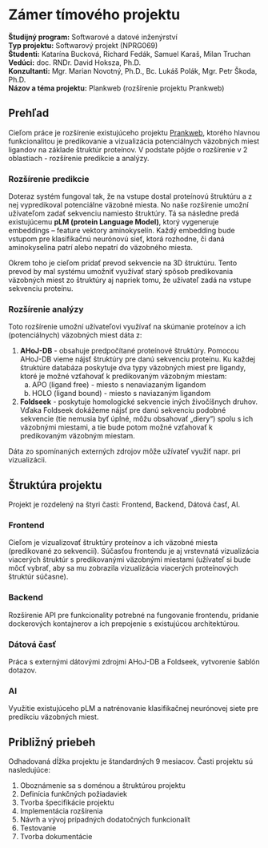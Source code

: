 # Zámer tímového projektu 
 
**Študijný program:** Softwarové a datové inženýrství  
**Typ projektu:** Softwarový projekt (NPRG069)  
**Študenti:** Katarína Bucková, Richard Fedák, Samuel Karaš, Milan Truchan   
**Vedúci:** doc. RNDr. David Hoksza, Ph.D.  
**Konzultanti:** Mgr. Marian Novotný, Ph.D., Bc. Lukáš Polák, Mgr. Petr Škoda, Ph.D.  
**Názov a téma projektu:** Plankweb (rozšírenie projektu Prankweb)

## Prehľad

Cieľom práce je rozšírenie existujúceho projektu [Prankweb](https://prankweb.cz/), ktorého hlavnou funkcionalitou je predikovanie a vizualizácia potenciálnych väzobných miest ligandov na základe štruktúr proteínov. V podstate pôjde o rozšírenie v 2 oblastiach - rozšírenie predikcie a analýzy.

### Rozšírenie predikcie

Doteraz systém fungoval tak, že na vstupe dostal proteínovú štruktúru a z nej vypredikoval potenciálne väzobné miesta. No naše rozšírenie umožní užívateľom zadať sekvenciu namiesto štruktúry. Tá sa následne predá existujúcemu **pLM (protein Language Model)**, ktorý vygeneruje embeddings – feature vektory aminokyselín. Každý embedding bude vstupom pre klasifikačnú neurónovú sieť, ktorá rozhodne, či daná aminokyselina patrí alebo nepatrí do väzobného miesta. 

Okrem toho je cieľom pridať prevod sekvencie na 3D štruktúru. Tento prevod by mal systému umožniť využívať starý spôsob predikovania väzobných miest zo štruktúry aj napriek tomu, že užívateľ zadá na vstupe sekvenciu proteínu.

### Rozšírenie analýzy

Toto rozšírenie umožní užívateľovi využívať na skúmanie proteínov a ich (potenciálnych) väzobných miest dáta z:
<ol>
    <li>
        <b>AHoJ-DB</b> - obsahuje predpočítané proteínové štruktúry. Pomocou AHoJ-DB vieme nájsť štruktúry pre danú sekvenciu proteínu. Ku každej štruktúre databáza poskytuje dva typy väzobných miest pre ligandy, ktoré je možné vzťahovať k predikovaným väzobným miestam:
        <ul style="list-style-type: lower-alpha;">
            <li>APO (ligand free) - miesto s nenaviazaným ligandom</li>
            <li>HOLO (ligand bound) - miesto s naviazaným ligandom</li>
        </ul>
    </li>
    <li>
        <b>Foldseek</b> - poskytuje homologické sekvencie iných živočíšnych druhov. Vďaka Foldseek dokážeme nájsť pre danú sekvenciu podobné sekvencie (tie nemusia byť úplné, môžu obsahovať „diery“) spolu s ich väzobnými miestami, a tie bude potom možné vzťahovať k predikovaným väzobným miestam.
    </li>
</ol>

Dáta zo spomínaných externých zdrojov môže užívateľ využiť napr. pri vizualizácii.

## Štruktúra projektu

Projekt je rozdelený na štyri časti: Frontend, Backend, Dátová časť, AI.

### Frontend

Cieľom je vizualizovať štruktúry proteínov a ich väzobné miesta (predikované zo sekvencií). Súčasťou frontendu je aj vrstevnatá vizualizácia viacerých štruktúr s predikovanými väzobnými miestami (užívateľ si bude môcť vybrať, aby sa mu zobrazila vizualizácia viacerých proteínových štruktúr súčasne).

### Backend

Rozšírenie API pre funkcionality potrebné na fungovanie frontendu, pridanie dockerových kontajnerov a ich prepojenie s existujúcou architektúrou.

### Dátová časť

Práca s externými dátovými zdrojmi AHoJ-DB a Foldseek, vytvorenie šablón dotazov.

### AI

Využitie existujúceho pLM a natrénovanie klasifikačnej neurónovej siete pre predikciu väzobných miest.

## Približný priebeh

Odhadovaná dĺžka projektu je štandardných 9 mesiacov. Časti projektu sú nasledujúce:
1.	Oboznámenie sa s doménou a štruktúrou projektu
2.	Definícia funkčných požiadaviek
3.	Tvorba špecifikácie projektu
4.	Implementácia rozšírenia
5.	Návrh a vývoj prípadných dodatočných funkcionalít
6.	Testovanie
7.	Tvorba dokumentácie
